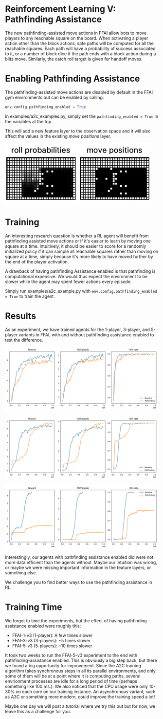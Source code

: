 # Reinforcement Learning V: Pathfinding Assistance

The new pathfinding-assisted move actions in FFAI allow bots to move players to any reachable square on the board. 
When activating a player action other than the block actions, safe paths will be computed for all the reachable squares. 
Each path will have a probability of success associated to it, or a number of block dice if the path ends with a block action 
during a blitz move. Similarly, the catch roll target is given for handoff moves.

# Enabling Pathfinding Assistance

The pathfinding-assisted move actions are disabled by default in the FFAI gym environments but can be enabled by calling:

```python
env.config.pathfinding_enabled = True
```

In examples/a2c_examples.py, simply set the ```pathfinding_enabled = True``` in the variables at the top.

This will add a new feature layer to the observation space and it will also affect the values in the existing _move positions_ layer.

![Pathfinding feature layers](img/gym-pathfinding-layers.png?raw=true "Feature layers")

# Training

An interesting research question is whether a RL agent will benefit from pathfinding assisted move actions or if 
it's easier to learn by moving one square at a time. Intuitively, it should be easier to score for a randomly initialized policy
if it can sample all reachable squares rather than moving on square at a time, simply because it's more likely to have moved further by the end of the player activation. 

A drawback of having pathfinding Assistance enabled is that pathfinding is computational expensive. We would thus expect the 
environment to be slower while the agent may spent fewer actions every episode.

Simply run examples/a2c_example.py with ```env.config.pathfinding_enabled = True``` to train the agent.

# Results
As an experiment, we have trained agents for the 1-player, 3-player, and 5-player variants in FFAI, with and without pathfinding assistance enabled to test the difference.

![FFAI-1 with pathfinding](img/FFAI-1-pf.png?raw=true "FFAI-1 with pathfinding")

![FFAI-3 with pathfinding](img/FFAI-3-pf.png?raw=true "FFAI-3 with pathfinding")

![FFAI-5 with pathfinding](img/FFAI-5-pf.png?raw=true "FFAI-5 with pathfinding")

Interestingly, our agents with pathfinding assistance enabled did were not more data efficient than the agents without.
Maybe our intuition was wrong, or maybe we were missing important information in the feature layers, or something else.

We challenge you to find better ways to use the pathfinding assistance in RL.

# Training Time

We forgot to time the experiments, but the effect of having pathfinding-assistance enabled were roughly this:

- FFAI-1-v3 (1-player): A few times slower
- FFAI-3-v3 (3-players): ~5 times slower
- FFAI-5-v3 (5-players): ~10 times slower

It took two weeks to run the FFAI-5-v3 experiment to the end with pathfinding-assistance enabled. 
This is obviously a big step back, but there we found a big opportunity for improvement. 
Since the A2C training algorithm takes synchronous steps in all its parallel environments, and only some of them will be at a point where it is computing paths, several envrionment processes are idle for a long period of time (perhaps something like 100 ms.).
We also noticed that the CPU usage were only 10-30% on each core on our training instance. 
An asynchronous variant, such as A3C or something more modern, could improve the training speed a lot!

Maybe one day we will post a tutorial where we try this out but for now, we leave this as a challenge for you.
